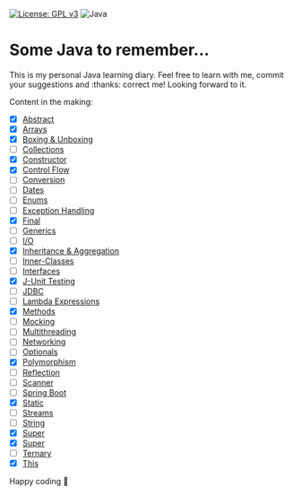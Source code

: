 [![License: GPL v3](https://img.shields.io/badge/License-GPL%20v3-blue.svg)](http://www.gnu.org/licenses/gpl-3.0)
![Java](https://img.shields.io/badge/-Java-blue?logo=java&style=flat)
# Some Java to remember...
This is my personal Java learning diary. Feel free to learn with me, commit your suggestions and :thanks: correct me! Looking forward to it.

Content in the making: 
- [x] [Abstract](/Notes/Abstract.md)
- [x] [Arrays](/Notes/Arrays.md)
- [x] [Boxing & Unboxing](/Notes/Boxing-Unboxing.md)
- [ ] [Collections](/Notes/Collections.md)
- [x] [Constructor](/Notes/Constructor.md) 
- [x] [Control Flow](/Notes/Control-Flow.md)
- [ ] [Conversion](/Notes/Conversion.md)
- [ ] [Dates](/Notes/Dates.md)
- [ ] [Enums](Notes/Enums.md)
- [ ] [Exception Handling](/Notes/Exception-Handling.md)
- [x] [Final](/Notes/Final.md)
- [ ] [Generics](/Notes/Generics.md)
- [ ] [I/O](/Notes/I-O.md)
- [x] [Inheritance & Aggregation](/Notes/Inheritance-Aggregation.md)   
- [ ] [Inner-Classes](/Notes/Inner-Classes.md)
- [ ] [Interfaces](/Notes/Interfaces.md)
- [x] [J-Unit Testing](/Notes/J-Unit-Testing.md)
- [ ] [JDBC](/Notes/JDBC.md)
- [ ] [Lambda Expressions](/Notes/Lambda-Expressions.md)
- [x] [Methods](/Notes/Methods.md)
- [ ] [Mocking](/Notes/Mocking.md)
- [ ] [Multithreading](/Notes/Multithreading.md)
- [ ] [Networking](/Notes/Networking.md)
- [ ] [Optionals](/Notes/Optionals.md)
- [x] [Polymorphism](/Notes/Polymorphism.md)
- [ ] [Reflection](/Notes/Reflection.md)
- [ ] [Scanner](/Notes/Scanner.md)
- [ ] [Spring Boot](/Notes/Spring-Boot.md)
- [x] [Static](/Notes/Static.md)  
- [ ] [Streams](/Notes/Streams.md)
- [ ] [String](/Notes/String.md)
- [x] [Super](/Notes/Super.md)
- [x] [Super](/Notes/Super.md)
- [ ] [Ternary](/Notes/Ternary.md)
- [x] [This](/Notes/This.md)

Happy coding 🚀